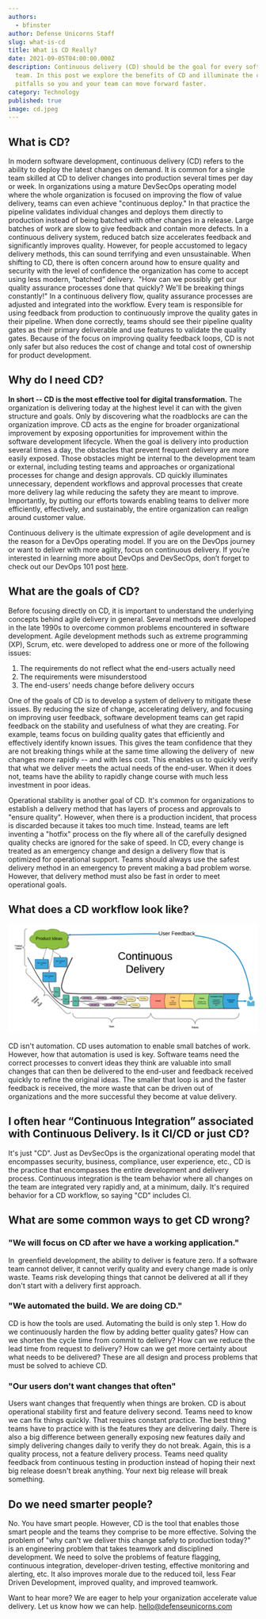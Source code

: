```yaml
---
authors:
  - bfinster
author: Defense Unicorns Staff
slug: what-is-cd
title: What is CD Really?
date: 2021-09-05T04:00:00.000Z
description: Continuous delivery (CD) should be the goal for every software
  team. In this post we explore the benefits of CD and illuminate the common
  pitfalls so you and your team can move forward faster.
category: Technology
published: true
image: cd.jpeg
---
```

## What is CD?

In modern software development, continuous delivery (CD) refers to the ability to deploy the latest changes on demand. It is common for a single team skilled at CD to deliver changes into production several times per day or week. In organizations using a mature DevSecOps operating model where the whole organization is focused on improving the flow of value delivery, teams can even achieve "continuous deploy." In that practice the pipeline validates individual changes and deploys them directly to production instead of being batched with other changes in a release. Large batches of work are slow to give feedback and contain more defects. In a continuous delivery system, reduced batch size accelerates feedback and significantly improves quality. However, for people accustomed to legacy delivery methods, this can sound terrifying and even unsustainable. When shifting to CD, there is often concern around how to ensure quality and security with the level of confidence the organization has come to accept using less modern, “batched” delivery.  "How can we possibly get our quality assurance processes done that quickly? We'll be breaking things constantly!" In a continuous delivery flow, quality assurance processes are adjusted and integrated into the workflow. Every team is responsible for using feedback from production to continuously improve the quality gates in their pipeline. When done correctly, teams should see their pipeline quality gates as their primary deliverable and use features to validate the quality gates. Because of the focus on improving quality feedback loops, CD is not only safer but also reduces the cost of change and total cost of ownership for product development.

## Why do I need CD?

**In short -- CD is the most effective tool for digital transformation.** The organization is delivering today at the highest level it can with the given structure and goals. Only by discovering what the roadblocks are can the organization improve. CD acts as the engine for broader organizational improvement by exposing opportunities for improvement within the software development lifecycle. When the goal is delivery into production several times a day, the obstacles that prevent frequent delivery are more easily exposed. Those obstacles might be internal to the development team or external, including testing teams and approaches or organizational processes for change and design approvals. CD quickly illuminates unnecessary, dependent workflows and approval processes that create more delivery lag while reducing the safety they are meant to improve.  Importantly, by putting our efforts towards enabling teams to deliver more efficiently, effectively, and sustainably, the entire organization can realign around customer value.

Continuous delivery is the ultimate expression of agile development and is the reason for a DevOps operating model. If you are on the DevOps journey or want to deliver with more agility, focus on continuous delivery. If you’re interested in learning more about DevOps and DevSecOps, don’t forget to check out our DevOps 101 post [here](https://www.defenseunicorns.com/blog/20210715-devops-101/).

## What are the goals of CD?

Before focusing directly on CD, it is important to understand the underlying concepts behind agile delivery in general. Several methods were developed in the late 1990s to overcome common problems encountered in software development. Agile development methods such as extreme programming (XP), Scrum, etc. were developed to address one or more of the following issues:

1. The requirements do not reflect what the end-users actually need
2. The requirements were misunderstood
3. The end-users' needs change before delivery occurs

One of the goals of CD is to develop a system of delivery to mitigate these issues. By reducing the size of change, accelerating delivery, and focusing on improving user feedback, software development teams can get rapid feedback on the stability and usefulness of what they are creating. For example, teams focus on building quality gates that efficiently and effectively identify known issues. This gives the team confidence that they are not breaking things while at the same time allowing the delivery of  new changes more rapidly -- and with less cost. This enables us to quickly verify that what we deliver meets the actual needs of the end-user. When it does not, teams have the ability to rapidly change course with much less investment in poor ideas.

Operational stability is another goal of CD. It's common for organizations to establish a delivery method that has layers of process and approvals to "ensure quality". However, when there is a production incident, that process is discarded because it takes too much time. Instead, teams are left inventing a "hotfix" process on the fly where all of the carefully designed quality checks are ignored for the sake of speed. In CD, every change is treated as an emergency change and design a delivery flow that is optimized for operational support. Teams should always use the safest delivery method in an emergency to prevent making a bad problem worse. However, that delivery method must also be fast in order to meet operational goals.

## What does a CD workflow look like?

![CD workflow](./CD_Pipeline_Full_transparent.png)

CD isn't automation. CD uses automation to enable small batches of work. However, how that automation is used is key. Software teams need the correct processes to convert ideas they think are valuable into small changes that can then be delivered to the end-user and feedback received quickly to refine the original ideas. The smaller that loop is and the faster feedback is received, the more waste that can be driven out of organizations and the more successful they become at value delivery.

## I often hear “Continuous Integration” associated with Continuous Delivery. Is it CI/CD or just CD?

It's just "CD". Just as DevSecOps is the organizational operating model that encompasses security, business, compliance, user experience, etc., CD is the practice that encompasses the entire development and delivery process. Continuous integration is the team behavior where all changes on the team are integrated very rapidly and, at a minimum, daily. It's required behavior for a CD workflow, so saying "CD" includes CI.

## What are some common ways to get CD wrong?

### "We will focus on CD after we have a working application." 

In  greenfield development, the ability to deliver is feature zero. If a software team cannot deliver, it cannot verify quality and every change made is only waste. Teams risk developing things that cannot be delivered at all if they don't start with a delivery first approach.

### "We automated the build. We are doing CD." 

CD is how the tools are used. Automating the build is only step 1. How do we continuously harden the flow by adding better quality gates? How can we shorten the cycle time from commit to delivery? How can we reduce the lead time from request to delivery? How can we get more certainty about what needs to be delivered? These are all design and process problems that must be solved to achieve CD.

### "Our users don't want changes that often" 

Users want changes that frequently when things are broken. CD is about operational stability first and feature delivery second. Teams need to know we can fix things quickly. That requires constant practice. The best thing teams have to practice with is the features they are delivering daily. There is also a big difference between generally exposing new features daily and simply delivering changes daily to verify they do not break. Again, this is a quality process, not a feature delivery process. Teams need quality feedback from continuous testing in production instead of hoping their next big release doesn't break anything. Your next big release will break something.

## Do we need smarter people?

No. You have smart people. However, CD is the tool that enables those smart people and the teams they comprise to be more effective. Solving the problem of "why can't we deliver this change safely to production today?" is an engineering problem that takes teamwork and disciplined development. We need to solve the problems of feature flagging, continuous integration, developer-driven testing, effective monitoring and alerting, etc. It also improves morale due to the reduced toil, less Fear Driven Development, improved quality, and improved teamwork.

Want to hear more? We are eager to help your organization accelerate value delivery. Let us know how we can help. [hello@defenseunicorns.com](mailto:hello@defenseunicorns.com)